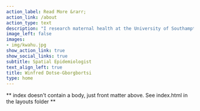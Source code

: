 ```yaml
---
action_label: Read More &rarr;
action_link: /about
action_type: text
description: "I research maternal health at the University of Southampton. I use geospatial tools to solve public health problems and provide information for evidence-based public health practice. I love maps and **Ghana** jollof rice!"
image_left: false
images:
- img/kwahu.jpg
show_action_link: true
show_social_links: true
subtitle: Spatial Epidemiologist
text_align_left: true
title: Winfred Dotse-Gborgbortsi
type: home
---
```


** index doesn't contain a body, just front matter above.
See index.html in the layouts folder **
